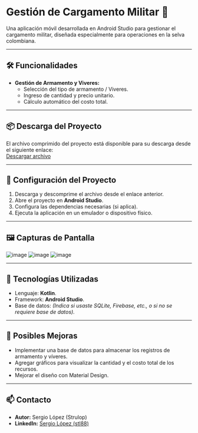 # Gestión de Cargamento Militar 🚁

Una aplicación móvil desarrollada en Android Studio para gestionar el cargamento militar, diseñada especialmente para operaciones en la selva colombiana.

---

## 🛠️ Funcionalidades
- **Gestión de Armamento y Viveres:**
  - Selección del tipo de armamento / Viveres.
  - Ingreso de cantidad y precio unitario.
  - Cálculo automático del costo total.

---

## 📦 Descarga del Proyecto
El archivo comprimido del proyecto está disponible para su descarga desde el siguiente enlace:  
[Descargar archivo](https://drive.google.com/file/d/1rp5hoCkb3Iy08Ee6iWcv7PUATs17k95g/view?usp=sharing)

---

## 🚀 Configuración del Proyecto
1. Descarga y descomprime el archivo desde el enlace anterior.
2. Abre el proyecto en **Android Studio**.
3. Configura las dependencias necesarias (si aplica).
4. Ejecuta la aplicación en un emulador o dispositivo físico.

---

## 🖼️ Capturas de Pantalla
![image](https://github.com/user-attachments/assets/b09d6c24-74b3-4c9e-b041-c634b4a54652)
![image](https://github.com/user-attachments/assets/b78adfd4-eb04-4a28-b7ae-43a58d992eac)
![image](https://github.com/user-attachments/assets/f55c8790-a35c-4103-9e14-c95b606b69f1)

---

## 🔧 Tecnologías Utilizadas
- Lenguaje: **Kotlin**.
- Framework: **Android Studio**.
- Base de datos: *(Indica si usaste SQLite, Firebase, etc., o si no se requiere base de datos).*

---

## 🤔 Posibles Mejoras
- Implementar una base de datos para almacenar los registros de armamento y víveres.
- Agregar gráficos para visualizar la cantidad y el costo total de los recursos.
- Mejorar el diseño con Material Design.

---

## 📫 Contacto
- **Autor:** Sergio López (Strulop)
- **LinkedIn:** [Sergio López (stl88)](https://www.linkedin.com/in/stl88)
